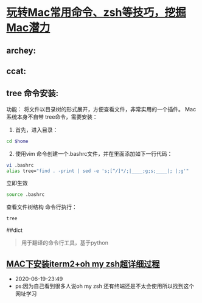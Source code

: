 # [玩转Mac常用命令、zsh等技巧，挖掘Mac潜力](https://www.jianshu.com/p/28de342f5ecc)
## archey:
## ccat:
## tree 命令安装:
功能：
将文件以目录树的形式展开，方便查看文件，非常实用的一个插件。
Mac 系统本身不自带 tree命令，需要安装：
1. 首先，进入目录：
```bash
cd $home
```
2. 使用vim 命令创建一个.bashrc文件，并在里面添加如下一行代码：
```bash
vi .bashrc
alias tree="find . -print | sed -e 's;[^/]*/;|____;g;s;____|; |;g'"
```
立即生效
```bash
source .bashrc
```
查看文件树结构
命令行执行：
```bash
tree
```
##dict
>用于翻译的命令行工具，基于python

## [MAC下安装iterm2+oh my zsh超详细过程](https://blog.csdn.net/qq_32958797/article/details/97307977) 
- 2020-06-19-23:49
- ps:因为自己看到很多人说oh my zsh 还有终端还是不太会使用所以找到这个网址学习